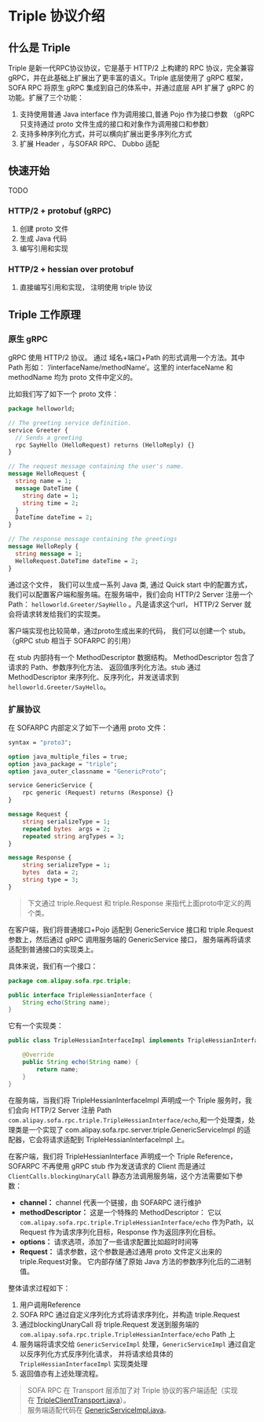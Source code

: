 # Triple 协议介绍

## 什么是 Triple 
Triple 是新一代RPC协议协议，它是基于 HTTP/2 上构建的 RPC 协议，完全兼容 gRPC，并在此基础上扩展出了更丰富的语义。Triple 底层使用了 gRPC 框架，SOFA RPC 将原生 gRPC 集成到自己的体系中，并通过底层 API 扩展了 gRPC 的功能。扩展了三个功能： 
1. 支持使用普通 Java interface 作为调用接口,普通 Pojo 作为接口参数 （gRPC只支持通过 proto 文件生成的接口和对象作为调用接口和参数）
2. 支持多种序列化方式，并可以横向扩展出更多序列化方式
3. 扩展 Header ，与SOFAR RPC、 Dubbo 适配

## 快速开始
TODO
<!-- todo 补充完整 -->

### HTTP/2 + protobuf (gRPC)
1. 创建 proto 文件
2. 生成 Java 代码
3. 编写引用和实现

### HTTP/2 + hessian over protobuf 
1. 直接编写引用和实现， 注明使用 triple 协议 

## Triple 工作原理

### 原生 gRPC 
gRPC 使用 HTTP/2 协议。 通过 域名+端口+Path 的形式调用一个方法。其中 Path 形如： ‘/interfaceName/methodName’。这里的 interfaceName 和 methodName 均为 proto 文件中定义的。 

比如我们写了如下一个 proto 文件： 
```proto
package helloworld;

// The greeting service definition.
service Greeter {
  // Sends a greeting
  rpc SayHello (HelloRequest) returns (HelloReply) {}
}

// The request message containing the user's name.
message HelloRequest {
  string name = 1;
  message DateTime {
    string date = 1;
    string time = 2;
  }
  DateTime dateTime = 2;
}

// The response message containing the greetings
message HelloReply {
  string message = 1;
  HelloRequest.DateTime dateTime = 2;
}
```

通过这个文件， 我们可以生成一系列 Java 类, 通过 Quick start 中的配置方式，我们可以配置客户端和服务端。在服务端中，我们会向 HTTP/2 Server 注册一个Path： `helloworld.Greeter/SayHello` 。凡是请求这个url， HTTP/2 Server 就会将请求转发给我们的实现类。

客户端实现也比较简单，通过proto生成出来的代码， 我们可以创建一个 stub。 （gRPC stub 相当于 SOFARPC 的引用）

在 stub 内部持有一个 MethodDescriptor 数据结构。 MethodDescriptor 包含了请求的 Path、参数序列化方法、 返回值序列化方法。stub 通过 MethodDescriptor 来序列化、反序列化，并发送请求到 `helloworld.Greeter/SayHello`。


### 扩展协议
在 SOFARPC 内部定义了如下一个通用 proto 文件： 
```proto
syntax = "proto3";

option java_multiple_files = true;
option java_package = "triple";
option java_outer_classname = "GenericProto";

service GenericService {
    rpc generic (Request) returns (Response) {}
}

message Request {
    string serializeType = 1;
    repeated bytes  args = 2;
    repeated string argTypes = 3;
}

message Response {
    string serializeType = 1;
    bytes  data = 2;
    string type = 3;
}
```
> 下文通过 triple.Request 和 triple.Response 来指代上面proto中定义的两个类。

在客户端，我们将普通接口+Pojo 适配到 GenericService 接口和 triple.Request 参数上，然后通过 gRPC 调用服务端的 GenericService 接口， 服务端再将请求适配到普通接口的实现类上。 


具体来说，我们有一个接口：
```java
package com.alipay.sofa.rpc.triple;

public interface TripleHessianInterface {
    String echo(String name);
}
```
它有一个实现类： 

```java
public class TripleHessianInterfaceImpl implements TripleHessianInterface {

    @Override
    public String echo(String name) {
        return name;
    }
}
```



在服务端，当我们将 TripleHessianInterfaceImpl 声明成一个 Triple 服务时，我们会向 HTTP/2 Server 注册 Path `com.alipay.sofa.rpc.triple.TripleHessianInterface/echo`,和一个处理类，处理类是一个实现了 com.alipay.sofa.rpc.server.triple.GenericServiceImpl 的适配器，它会将请求适配到 TripleHessianInterfaceImpl 上。


在客户端，我们将 TripleHessianInterface 声明成一个 Triple Reference，SOFARPC 不再使用 gRPC stub 作为发送请求的 Client 而是通过 `ClientCalls.blockingUnaryCall` 静态方法调用服务端，这个方法需要如下参数： 

* **channel：** channel 代表一个链接，由 SOFARPC 进行维护
* **methodDescriptor：** 这是一个特殊的 MethodDescriptor： 它以 `com.alipay.sofa.rpc.triple.TripleHessianInterface/echo` 作为Path，以 Request 作为请求序列化目标，Response 作为返回序列化目标。 
* **options：** 请求选项，添加了一些请求配置比如超时时间等
* **Request：** 请求参数，这个参数是通过通用 proto 文件定义出来的triple.Request对象。 它内部存储了原始 Java 方法的参数序列化后的二进制值。

整体请求过程如下： 
1. 用户调用Reference 
2. SOFA RPC 通过自定义序列化方式将请求序列化，并构造 triple.Request
3. 通过blockingUnaryCall 将 triple.Request 发送到服务端的 `com.alipay.sofa.rpc.triple.TripleHessianInterface/echo` Path 上
4. 服务端将请求交给 `GenericServiceImpl` 处理，`GenericServiceImpl` 通过自定以反序列化方式反序列化请求， 并将请求给具体的 `TripleHessianInterfaceImpl` 实现类处理
5. 返回值亦有上述处理流程。



> SOFA RPC 在 Transport 层添加了对 Triple 协议的客户端适配（实现在 [TripleClientTransport.java](https://github.com/sofastack/sofa-rpc/blob/master/remoting/remoting-triple/src/main/java/com/alipay/sofa/rpc/transport/triple/TripleClientTransport.java)）。<br/>
> 服务端适配代码在 [GenericServiceImpl.java](https://github.com/sofastack/sofa-rpc/blob/master/remoting/remoting-triple/src/main/java/com/alipay/sofa/rpc/server/triple/GenericServiceImpl.java)。


